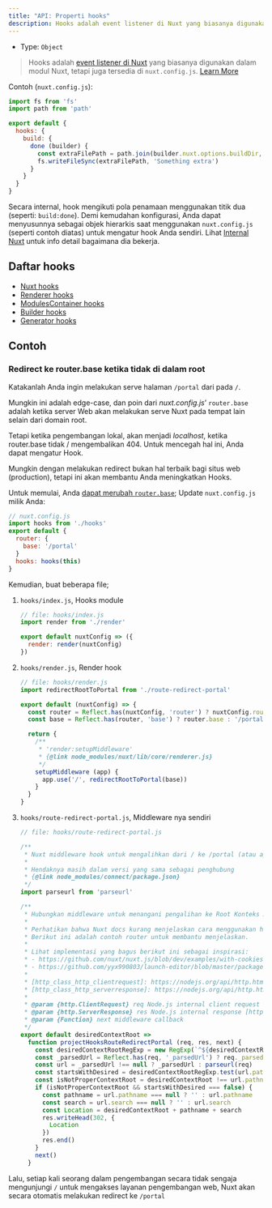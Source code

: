 ```yaml
---
title: "API: Properti hooks"
description: Hooks adalah event listener di Nuxt yang biasanya digunakan dalam modul Nuxt, tetapi juga tersedia di `nuxt.config.js`.
---
```


- Type: `Object`

> Hooks adalah [event listener di Nuxt](/api/internals) yang biasanya digunakan dalam modul Nuxt, tetapi juga tersedia di `nuxt.config.js`. [Learn More](/api/internals)

Contoh (`nuxt.config.js`):

```js
import fs from 'fs'
import path from 'path'

export default {
  hooks: {
    build: {
      done (builder) {
        const extraFilePath = path.join(builder.nuxt.options.buildDir, 'extra-file')
        fs.writeFileSync(extraFilePath, 'Something extra')
      }
    }
  }
}
```

Secara internal, hook mengikuti pola penamaan menggunakan titik dua (seperti: `build:done`). Demi kemudahan konfigurasi, Anda dapat menyusunnya sebagai objek hierarkis saat menggunakan `nuxt.config.js` (seperti contoh diatas) untuk mengatur hook Anda sendiri. Lihat [Internal Nuxt](/api/internals) untuk info detail bagaimana dia bekerja.

## Daftar hooks

- [Nuxt hooks](https://nuxtjs.org/api/internals-nuxt#hooks)
- [Renderer hooks](https://nuxtjs.org/api/internals-renderer#hooks)
- [ModulesContainer hooks](https://nuxtjs.org/api/internals-module-container#hooks)
- [Builder hooks](https://nuxtjs.org/api/internals-builder#hooks)
- [Generator hooks](https://nuxtjs.org/api/internals-generator#hooks)

## Contoh

### Redirect ke router.base ketika tidak di dalam root

Katakanlah Anda ingin melakukan serve halaman `/portal` dari pada `/`.

Mungkin ini adalah edge-case, dan poin dari _nuxt.config.js_’ `router.base` adalah ketika server Web akan melakukan serve Nuxt pada tempat lain selain dari domain root.

Tetapi ketika pengembangan lokal, akan menjadi _localhost_, ketika router.base tidak / mengembalikan 404.
Untuk mencegah hal ini, Anda dapat mengatur Hook.

Mungkin dengan melakukan redirect bukan hal terbaik bagi situs web (production), tetapi ini akan membantu Anda meningkatkan Hooks.

Untuk memulai, Anda [dapat merubah `router.base`](/api/configuration-router#base); Update `nuxt.config.js` milik Anda:

```js
// nuxt.config.js
import hooks from './hooks'
export default {
  router: {
    base: '/portal'
  }
  hooks: hooks(this)
}
```

Kemudian, buat beberapa file;

1. `hooks/index.js`, Hooks module

   ```js
   // file: hooks/index.js
   import render from './render'

   export default nuxtConfig => ({
     render: render(nuxtConfig)
   })
   ```

2. `hooks/render.js`, Render hook

   ```js
   // file: hooks/render.js
   import redirectRootToPortal from './route-redirect-portal'

   export default (nuxtConfig) => {
     const router = Reflect.has(nuxtConfig, 'router') ? nuxtConfig.router : {}
     const base = Reflect.has(router, 'base') ? router.base : '/portal'

     return {
       /**
        * 'render:setupMiddleware'
        * {@link node_modules/nuxt/lib/core/renderer.js}
        */
       setupMiddleware (app) {
         app.use('/', redirectRootToPortal(base))
       }
     }
   }
   ```

3. `hooks/route-redirect-portal.js`, Middleware nya sendiri

   ```js
   // file: hooks/route-redirect-portal.js

   /**
    * Nuxt middleware hook untuk mengalihkan dari / ke /portal (atau apa pun yang kita atur di nuxt.config.js router.base)
    *
    * Hendaknya masih dalam versi yang sama sebagai penghubung
    * {@link node_modules/connect/package.json}
    */
   import parseurl from 'parseurl'

   /**
    * Hubungkan middleware untuk menangani pengalihan ke Root Konteks Aplikasi Web yang diinginkan.
    *
    * Perhatikan bahwa Nuxt docs kurang menjelaskan cara menggunakan hooks.
    * Berikut ini adalah contoh router untuk membantu menjelaskan.
    *
    * Lihat implementasi yang bagus berikut ini sebagai inspirasi:
    * - https://github.com/nuxt/nuxt.js/blob/dev/examples/with-cookies/plugins/cookies.js
    * - https://github.com/yyx990803/launch-editor/blob/master/packages/launch-editor-middleware/index.js
    *
    * [http_class_http_clientrequest]: https://nodejs.org/api/http.html#http_class_http_clientrequest
    * [http_class_http_serverresponse]: https://nodejs.org/api/http.html#http_class_http_serverresponse
    *
    * @param {http.ClientRequest} req Node.js internal client request object [http_class_http_clientrequest]
    * @param {http.ServerResponse} res Node.js internal response [http_class_http_serverresponse]
    * @param {Function} next middleware callback
    */
   export default desiredContextRoot =>
     function projectHooksRouteRedirectPortal (req, res, next) {
       const desiredContextRootRegExp = new RegExp(`^${desiredContextRoot}`)
       const _parsedUrl = Reflect.has(req, '_parsedUrl') ? req._parsedUrl : null
       const url = _parsedUrl !== null ? _parsedUrl : parseurl(req)
       const startsWithDesired = desiredContextRootRegExp.test(url.pathname)
       const isNotProperContextRoot = desiredContextRoot !== url.pathname
       if (isNotProperContextRoot && startsWithDesired === false) {
         const pathname = url.pathname === null ? '' : url.pathname
         const search = url.search === null ? '' : url.search
         const Location = desiredContextRoot + pathname + search
         res.writeHead(302, {
           Location
         })
         res.end()
       }
       next()
     }
   ```

Lalu, setiap kali seorang dalam pengembangan secara tidak sengaja mengunjungi `/` untuk mengakses layanan pengembangan web, Nuxt akan secara otomatis melakukan redirect ke `/portal`
